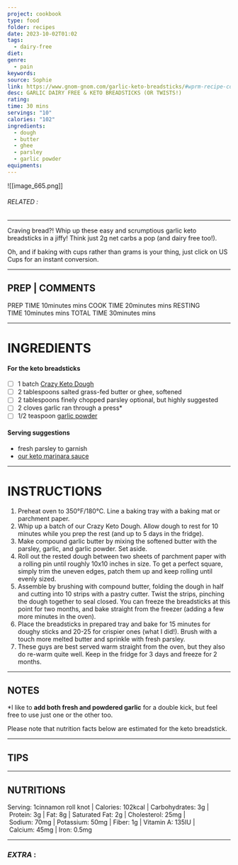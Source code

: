 ```yaml
---
project: cookbook
type: food
folder: recipes
date: 2023-10-02T01:02
tags:
  - dairy-free
diet: 
genre:
  - pain
keywords: 
source: Sophie
link: https://www.gnom-gnom.com/garlic-keto-breadsticks/#wprm-recipe-container-10767
desc: GARLIC DAIRY FREE & KETO BREADSTICKS (OR TWISTS!)
rating: 
time: 30 mins
servings: "10"
calories: "102"
ingredients:
  - dough
  - butter
  - ghee
  - parsley
  - garlic powder
equipments:
---
```


![[image_665.png]]
###### *RELATED* : 
---
Craving bread?! Whip up these easy and scrumptious garlic keto breadsticks in a jiffy! Think just 2g net carbs a pop (and dairy free too!).

Oh, and if baking with cups rather than grams is your thing, just click on US Cups for an instant conversion.

---
## PREP | COMMENTS

PREP TIME 10minutes mins
COOK TIME 20minutes mins
RESTING TIME 10minutes mins
TOTAL TIME 30minutes mins

---
# INGREDIENTS

#### For the keto breadsticks

- [ ] 1 batch [Crazy Keto Dough](https://www.gnom-gnom.com/keto-dough/)
- [ ] 2 tablespoons salted grass-fed butter or ghee, softened
- [ ] 2 tablespoons finely chopped parsley optional, but highly suggested
- [ ] 2 cloves garlic ran through a press*
- [ ] 1/2 teaspoon [garlic powder](http://amzn.to/2wz9pG9)

#### Serving suggestions

- fresh parsley to garnish
- [our keto marinara sauce](https://www.gnom-gnom.com/paleo-whole30-keto-marinara-sauce/)

---
# INSTRUCTIONS

1. Preheat oven to 350°F/180°C. Line a baking tray with a baking mat or parchment paper.
2. Whip up a batch of our Crazy Keto Dough. Allow dough to rest for 10 minutes while you prep the rest (and up to 5 days in the fridge).
3. Make compound garlic butter by mixing the softened butter with the parsley, garlic, and garlic powder. Set aside. 
4. Roll out the rested dough between two sheets of parchment paper with a rolling pin until roughly 10x10 inches in size. To get a perfect square, simply trim the uneven edges, patch them up and keep rolling until evenly sized. 
5. Assemble by brushing with compound butter, folding the dough in half and cutting into 10 strips with a pastry cutter. Twist the strips, pinching the dough together to seal closed. You can freeze the breadsticks at this point for two months, and bake straight from the freezer (adding a few more minutes in the oven). 
6. Place the breadsticks in prepared tray and bake for 15 minutes for doughy sticks and 20-25 for crispier ones (what I did!). Brush with a touch more melted butter and sprinkle with fresh parsley.
7. These guys are best served warm straight from the oven, but they also do re-warm quite well. Keep in the fridge for 3 days and freeze for 2 months.

---
## NOTES

*I like to **add both fresh and powdered garlic** for a double kick, but feel free to use just one or the other too. 

Please note that nutrition facts below are estimated for the keto breadstick.

---
## TIPS



---
## NUTRITIONS

Serving: 1cinnamon roll knot | Calories: 102kcal | Carbohydrates: 3g | Protein: 3g | Fat: 8g | Saturated Fat: 2g | Cholesterol: 25mg | Sodium: 70mg | Potassium: 50mg | Fiber: 1g | Vitamin A: 135IU | Calcium: 45mg | Iron: 0.5mg

---
### *EXTRA* :



